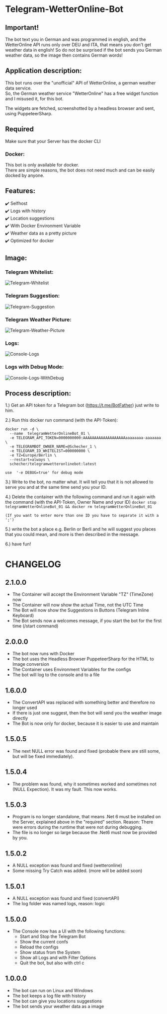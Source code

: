 ﻿# Telegram-WetterOnline-Bot

## Important!
The bot text you in German and was programmed in english, and the WetterOnline API runs only over DEU and ITA, that means you don't get weather data in english! So do not be surprised if the bot sends you German weather data, so the image then contains German words!

## Application description:
This bot runs over the "unofficial" API of WetterOnline, a german weather data service.  
So, the German weather service "WetterOnline" has a free widget function and I misused it, for this bot.   

The widgets are fetched, screenshotted by a headless browser and sent, using PuppeteerSharp.  

## Required
Make sure that your Server has the docker CLI

### Docker:
This bot is only available for docker.  
There are simple reasons, the bot does not need much and can be easily docked by anyone.  

## Features:
✔️ Selfhost<br/>
✔️ Logs with history<br/>
✔️ Location suggestions<br/>
✔️ With Docker Environment Variable<br/>
✔️ Weather data as a pretty picture<br/>
✔️ Optimized for docker<br/>

## Image:
### Telegram Whitelist:
![Telegram-Whitelist](IMAGES/Version%202.0.0.0/Whitelist.png)

### Telegram Suggestion:
![Telegram-Suggestion](IMAGES/Version%202.1.0.0/TelegramSuggestion.png)

### Telegram Weather Picture:
![Telegram-Weather-Picture](IMAGES/Version%202.0.0.0/TelegramWeatherPicture.png)

### Logs:
![Console-Logs](IMAGES/Version%202.0.0.0/Console_DebugModeOff.png)

### Logs with Debug Mode:
![Console-Logs-WithDebug](IMAGES/Version%202.0.0.0/Console_DebugModeOn.png)


## Process description:
1.) Get an API token for a Telegram bot (https://t.me/BotFather) just write to him.

2.) Run this docker run command (with the API-Token):  
```
docker run -d \
  --name  telegramWetterOnlineBot_01 \
  -e TELEGRAM_API_TOKEN=0000000000:AAAAAAAAAAAAAAAAAAAaaaaaaaa-aaaaaaa \
  -e TELEGRAMBOT_OWNER_NAME=@Schecher_1 \
  -e TELEGRAM_ID_WHITELIST=000000000 \
  -e TZ=Europe/Berlin \
  --restart=always \
  schecher/telegramwetteronlinebot:latest
```

```use  '-e DEBUG=true' for debug mode```

3.) Write to the bot, no matter what. It will tell you that it is not allowed to serve you and at the same time send you your ID.

4.) Delete the container with the following command and run it again with the command (with the API-Token, Owner Name and your ID)
``` docker stop telegramWetterOnlineBot_01 && docker rm telegramWetterOnlineBot_01 ```

```(If you want to enter more than one ID you have to separate it with a ';')```

5.) write the bot a place e.g. Berlin or Berli and he will suggest you places that you could mean, and more is then described in the message.

6.) have fun!


# CHANGELOG

## 2.1.0.0
- The Container will accept the Environment Variable "TZ" (TimeZone) now
- The Container will now show the actual Time, not the UTC Time
- The Bot will now show the Suggestions in Buttons (Telegram Inline Keyboard)
- The Bot sends now a welcomes message, if you start the bot for the first time (/start command)

## 2.0.0.0
- The bot now runs with Docker
- The bot uses the Headless Browser PuppeteerSharp for the HTML to Image conversion
- The Container uses Environment Variables for the configs
- The bot will log to the console and to a file

## 1.6.0.0
- The ConvertAPI was replaced with something better and therefore no longer used
- If there is just one suggest, then the bot will send you the weather image directly
- The Bot is now only for docker, because it is easier to use and maintain

## 1.5.0.5
- The next NULL error was found and fixed (probable there are still some, but will be fixed immediately).

## 1.5.0.4
- The problem was found, why it sometimes worked and sometimes not (NULL Expection). It was my fault. This now works.

## 1.5.0.3
- Program is no longer standalone, that means .Net 6 must be installed on the Server, explained above in the "required" section. Reason: There were errors during the runtime that were not during debugging.
- The file is no longer so large because the .Net6 must now be provided by you.

## 1.5.0.2
- A NULL exception was found and fixed (wetteronline)
- Some missing Try Catch was added. (more will be added soon)

## 1.5.0.1
- A NULL exception was found and fixed (convertAPI)
- The log folder was named logs, reason: logic

## 1.5.0.0
- The Console now has a UI with the following functions:
    - Start and Stop the Telegram Bot
    - Show the current confs
    - Reload the configs
    - Show status from the System
    - Show all Logs and with Filter Options
    - Quit the bot, but also with ctrl c

## 1.0.0.0
- The bot can run on Linux and Windows
- The bot keeps a log file with history
- The bot can give you locations suggestions
- The bot sends your weather data as a image
